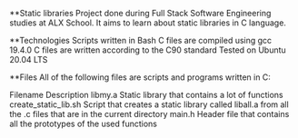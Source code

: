 **Static libraries
Project done during Full Stack Software Engineering studies at ALX School. It aims to learn about static libraries in C language.


**Technologies
Scripts written in Bash
C files are compiled using gcc 19.4.0
C files are written according to the C90 standard
Tested on Ubuntu 20.04 LTS


**Files
All of the following files are scripts and programs written in C:

Filename          	Description
libmy.a   	        Static library that contains a lot of functions
create_static_lib.sh	Script that creates a static library called liball.a from all the .c files that are in the current directory
main.h	                 Header file that contains all the prototypes of the used functions
